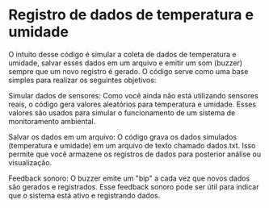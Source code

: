 #  Registro de dados de temperatura e umidade

O intuito desse código é simular a coleta de dados de temperatura e umidade, salvar esses dados em um arquivo e emitir um som (buzzer) sempre que um novo registro é gerado. O código serve como uma base simples para realizar os seguintes objetivos:

Simular dados de sensores: Como você ainda não está utilizando sensores reais, o código gera valores aleatórios para temperatura e umidade. Esses valores são usados para simular o funcionamento de um sistema de monitoramento ambiental.

Salvar os dados em um arquivo: O código grava os dados simulados (temperatura e umidade) em um arquivo de texto chamado dados.txt. Isso permite que você armazene os registros de dados para posterior análise ou visualização.

Feedback sonoro: O buzzer emite um "bip" a cada vez que novos dados são gerados e registrados. Esse feedback sonoro pode ser útil para indicar que o sistema está ativo e registrando dados.
